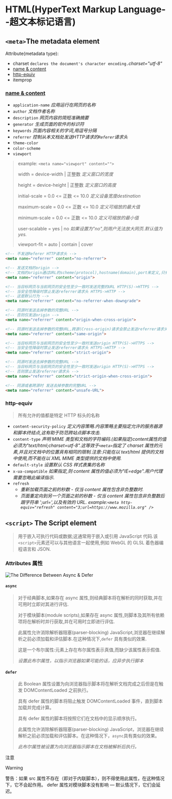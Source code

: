 # HTML(HyperText Markup Language--超文本标记语言)

## `<meta>`The metadata element

Attribute(metadata type):

- charset `declares the document's character encoding.`*charset="utf-8"*
- [name & content](#name--content)
- [http-equiv](#http-equiv)
- itemprop

### [name & content](https://developer.mozilla.org/en-US/docs/Web/HTML/Element/meta/name#standard_metadata_names_defined_in_the_html_specification)

- `application-name` *应用运行在网页的名称*
- `author` *文档作者名称*
- `description` *网页内容的简短准确摘要*
- `generator` *生成页面的软件的标识符*
- `keywords` *页面内容相关的字词,用逗号分隔*
- `referrer` *控制从本文档处发送HTTP请求的`Referer`请求头*
- `theme-color`
- `color-scheme`
- `viewport`

>example: `<meta name="viewport" content="">`
>
>width = device-width | 正整数 *定义窗口的宽度*
>
>height = device-height | 正整数 *定义窗口的高度*
>
>initial-scale = 0.0 <= 正数 <= 10.0 *定义设备宽度destination*
>
>maximum-scale = 0.0 <= 正数 <= 10.0 *定义可缩放的最大值*
>
>minimum-scale = 0.0 <= 正数 <= 10.0 *定义可缩放的最小值*
>
>user-scalable = yes | no *如果设置为"no",则用户无法放大网页.默认值为 yes.*
>
>viewport-fit = auto | contain | cover

```html
<!-- 不发送Referer HTTP请求头 -->
<meta name="referrer" content="no-referrer">

<!-- 发送文档的origin -->
<!-- 文档的origin通过URL的scheme(protocol),hostname(domain),port来定义,只有这些都相同时意味着它们是同源的 -->
<meta name="referrer" content="origin">

<!-- 当目标网页与当前网页的安全性至少一致时发送完整的URL HTTP(S)->HTTPS -->
<!-- 当安全性降级时禁止发送referrer请求头 HTTPS->HTTP -->
<!-- 这是默认行为 -->
<meta name="referrer" content="no-referrer-when-downgrade">

<!-- 同源时发送去掉参数的完整URL -->
<!-- 否则仅发送origin -->
<meta name="referrer" content="origin-when-cross-origin">

<!-- 同源时发送去掉参数的完整URL,跨源(Cross-origin)请求会禁止发送referrer请求头 -->
<meta name="referrer" content="same-origin">

<!-- 当目标网页与当前网页的安全性至少一致时发送origin HTTP(S)->HTTPS -->
<!-- 当安全性降级时禁止发送referrer请求头 HTTPS->HTTP -->
<meta name="referrer" content="strict-origin">

<!-- 同源时发送去掉参数的完整URL -->
<!-- 当目标网页与当前网页的安全性至少一致时发送origin HTTP(S)->HTTPS -->
<!-- 否则禁止发送referrer请求头 -->
<meta name="referrer" content="strict-origin-when-cross-origin">

<!-- 同源或者跨源时 发送去掉参数的完整URL -->
<meta name="referrer" content="unsafe-URL">
```

### http-equiv

>所有允许的值都是特定 HTTP 标头的名称

- `content-security-policy` *定义内容策略.内容策略主要指定允许的服务器源和脚本终结点,这有助于防范跨站点脚本攻击.*
- `content-type` *声明 MIME 类型和文档的字符编码.(如果指定)content属性的值必须为"text/html;charset=utf-8".这等效于`<meta>`指定了 charset 属性的元素,并且对文档中的位置具有相同的限制.注意:只能在以 text/html 提供的文档中使用,而不能在以 XML MIME 类型提供的文档中使用.*
- `default-style` *设置默认 CSS 样式表集的名称*
- `x-ua-compatible` *如果指定,则 content 属性的值必须为"IE=edge".用户代理需要忽略此编译指示.*
- `refresh`
  - *重新加载页面之前的秒数 - 仅当 content 属性包含非负整数时.*
  - *页面重定向到另一个页面之前的秒数 - 仅当 content 属性包含非负整数后跟字符串 ';url=',以及有效的 URL. example:`<meta http-equiv="refresh" content="3;url=https://www.mozilla.org" />`*

## `<script>` The Script element

>用于嵌入可执行代码或数据;这通常用于嵌入或引用 JavaScript 代码.该`<script>`元素还可以与其他语言一起使用,例如 WebGL 的 GLSL 着色器编程语言和 JSON.

### Attributes 属性

![The Difference Between Async & Defer](https://pagespeedchecklist.com/img/articles/async-vs-defer.svg)

#### `async`

>对于经典脚本,如果存在 async 属性,则经典脚本将在解析的同时获取,并在可用时立即对其进行评估.
>
>对于模块脚本(module scripts),如果存在 async 属性,则脚本及其所有依赖项将在解析时并行获取,并在可用时立即进行评估.
>
>此属性允许消除解析器阻塞(parser-blocking) JavaScript,浏览器在继续解析之前必须加载和评估脚本.在这种情况下,`defer` 具有类似的效果.
>
>这是一个布尔属性:元素上存在布尔属性表示真值,而缺少该属性表示假值.
>
>*设置此布尔属性，以指示浏览器如果可能的话，应异步执行脚本*

#### `defer`

>此 Boolean 属性设置为向浏览器指示脚本将在解析文档完成之后但是在触发 DOMContentLoaded 之前执行。
>
>具有 defer 属性的脚本将阻止触发 DOMContentLoaded 事件，直到脚本加载并完成计算。
>
>具有 defer 属性的脚本将按照它们在文档中的显示顺序执行。
>
>此属性允许消除解析器阻塞(parser-blocking) JavaScript，浏览器在继续解析之前必须加载和评估脚本。在这种情况下，`async`具有类似的效果。
>
>*此布尔属性被设置为向浏览器指示脚本在文档被解析后执行。*

注意
>[!WARNING]
>警告：如果 src 属性不存在（即对于内联脚本），则不得使用此属性，在这种情况下，它不会起作用。
>defer 属性对模块脚本没有影响 — 默认情况下，它们会延迟。
